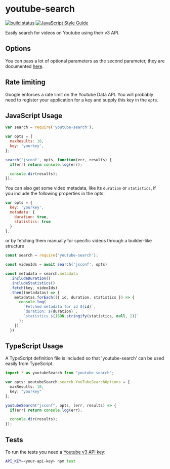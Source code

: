 # youtube-search

[![build status](https://secure.travis-ci.org/MaxGfeller/youtube-search.png)](http://travis-ci.org/MaxGfeller/youtube-search)
[![JavaScript Style Guide](https://img.shields.io/badge/code_style-standard-brightgreen.svg)](https://standardjs.com)

Easily search for videos on Youtube using their v3 API.

## Options

You can pass a lot of optional parameters as the second parameter, they are
documented [here](https://developers.google.com/youtube/v3/docs/search/list).

## Rate limiting

Google enforces a rate limit on the Youtube Data API. You will probably need to
register your application for a key and supply this key in the `opts`.

## JavaScript Usage

```javascript
var search = require('youtube-search');

var opts = {
  maxResults: 10,
  key: 'yourkey',
};

search('jsconf', opts, function(err, results) {
  if(err) return console.log(err);

  console.dir(results);
});
```

You can also get some video metadata, like its `duration` or `statistics`, if you include the following properties in the opts:

```js
var opts = {
  key: 'yourkey',
  metadata: {
    duration: true,
    statistics: true
  }
};
```

or by fetching them manually for specific videos through a builder-like structure

```js
const search = require('youtube-search');

const videoIds = await search('jsconf', opts)

const metadata = search.metadata
  .includeDuration()
  .includeStatistics()
  .fetch(key, videoIds)
  .then((metadatas) => {
    metadatas.forEach(({ id, duration, statistics }) => {
      console.log(
        `Fetched metadata for id ${id}`,
        `duration: ${duration}`,
        `statistics ${JSON.stringify(statistics, null, 2)}`
      );
    })
  })
```

## TypeScript Usage

A TypeScript definition file is included so that 'youtube-search' can be used
easily from TypeScript.

```typescript
import * as youtubeSearch from "youtube-search";

var opts: youtubeSearch.search.YouTubeSearchOptions = {
  maxResults: 10,
  key: "yourkey"
};

youtubeSearch("jsconf", opts, (err, results) => {
  if(err) return console.log(err);

  console.dir(results);
});
```

## Tests

To run the tests you need a [Youtube v3 API key](https://console.developers.google.com/apis/credentials):

```bash
API_KEY=<your-api-key> npm test
```

